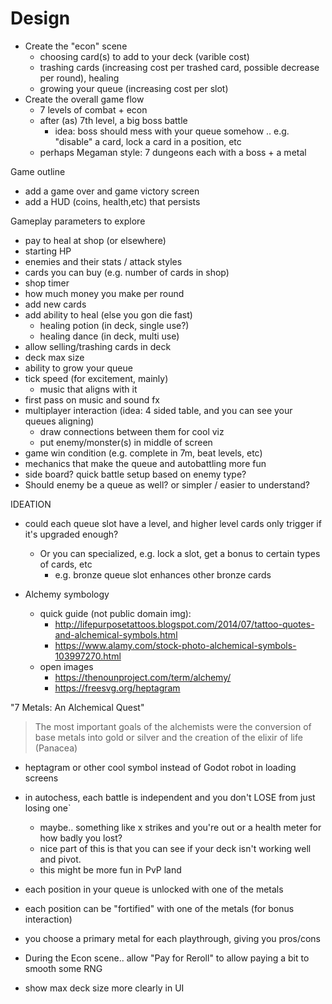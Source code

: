 Design
====

- Create the "econ" scene
    * choosing card(s) to add to your deck (varible cost)
    * trashing cards (increasing cost per trashed card, possible decrease per round), healing
    * growing your queue (increasing cost per slot)
- Create the overall game flow
  - 7 levels of combat + econ
  - after (as) 7th level, a big boss battle
    * idea: boss should mess with your queue somehow .. e.g. "disable" a card, lock a card in a position, etc
  - perhaps Megaman style: 7 dungeons each with a boss + a metal

Game outline

- add a game over and game victory screen
- add a HUD (coins, health,etc) that persists

Gameplay parameters to explore

- pay to heal at shop (or elsewhere)
- starting HP
- enemies and their stats / attack styles
- cards you can buy (e.g. number of cards in shop)
- shop timer
- how much money you make per round
- add new cards
- add ability to heal (else you gon die fast)
  - healing potion (in deck, single use?)
  - healing dance (in deck, multi use)
- allow selling/trashing cards in deck
- deck max size
- ability to grow your queue
- tick speed (for excitement, mainly)
  - music that aligns with it
- first pass on music and sound fx
- multiplayer interaction (idea: 4 sided table, and you can see your queues aligning)
  - draw connections between them for cool viz
  - put enemy/monster(s) in middle of screen
- game win condition (e.g. complete in 7m, beat levels, etc)
- mechanics that make the queue and autobattling more fun
- side board? quick battle setup based on enemy type?
- Should enemy be a queue as well? or simpler / easier to understand?




IDEATION

- could each queue slot have a level, and higher level cards only trigger if it's upgraded enough?
  - Or you can specialized, e.g. lock a slot, get a bonus to certain types of cards, etc
    - e.g. bronze queue slot enhances other bronze cards

- Alchemy symbology
  - quick guide (not public domain img):
    - http://lifepurposetattoos.blogspot.com/2014/07/tattoo-quotes-and-alchemical-symbols.html
    - https://www.alamy.com/stock-photo-alchemical-symbols-103997270.html
  - open images
    - https://thenounproject.com/term/alchemy/
    - https://freesvg.org/heptagram


"7 Metals: An Alchemical Quest"
> The most important goals of the alchemists were the conversion of base metals into gold or silver and the creation of the elixir of life (Panacea)

- heptagram or other cool symbol instead of Godot robot in loading screens

- in autochess, each battle is independent and you don't LOSE from just losing one`
  - maybe.. something like x strikes and you're out or a health meter for how badly you lost?
  - nice part of this is that you can see if your deck isn't working well and pivot.
  - this might be more fun in PvP land

- each position in your queue is unlocked with one of the metals
- each position can be "fortified" with one of the metals (for bonus interaction)
- you choose a primary metal for each playthrough, giving you pros/cons

- During the Econ scene.. allow "Pay for Reroll" to allow paying a bit to smooth some RNG
- show max deck size more clearly in UI
